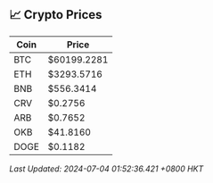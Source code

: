 ## 📈 Crypto Prices

| Coin | Price |
| ---- | ----- |
| BTC | $60199.2281 |
| ETH | $3293.5716 |
| BNB | $556.3414 |
| CRV | $0.2756 |
| ARB | $0.7652 |
| OKB | $41.8160 |
| DOGE | $0.1182 |

_Last Updated: 2024-07-04 01:52:36.421 +0800 HKT_